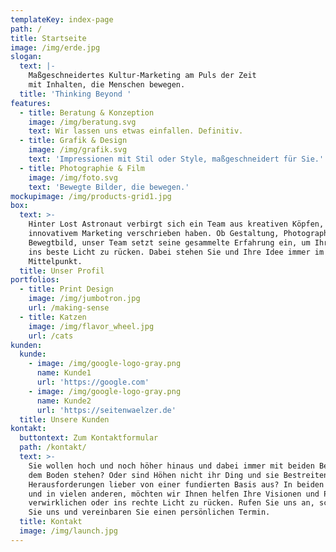 ```yaml
---
templateKey: index-page
path: /
title: Startseite
image: /img/erde.jpg
slogan:
  text: |-
    Maßgeschneidertes Kultur-Marketing am Puls der Zeit
    mit Inhalten, die Menschen bewegen.
  title: 'Thinking Beyond '
features:
  - title: Beratung & Konzeption
    image: /img/beratung.svg
    text: Wir lassen uns etwas einfallen. Definitiv.
  - title: Grafik & Design
    image: /img/grafik.svg
    text: 'Impressionen mit Stil oder Style, maßgeschneidert für Sie.'
  - title: Photographie & Film
    image: /img/foto.svg
    text: 'Bewegte Bilder, die bewegen.'
mockupimage: /img/products-grid1.jpg
box:
  text: >-
    Hinter Lost Astronaut verbirgt sich ein Team aus kreativen Köpfen, die sich
    innovativem Marketing verschrieben haben. Ob Gestaltung, Photographie oder
    Bewegtbild, unser Team setzt seine gesammelte Erfahrung ein, um Ihr Projekt
    ins beste Licht zu rücken. Dabei stehen Sie und Ihre Idee immer im
    Mittelpunkt.
  title: Unser Profil
portfolios:
  - title: Print Design
    image: /img/jumbotron.jpg
    url: /making-sense
  - title: Katzen
    image: /img/flavor_wheel.jpg
    url: /cats
kunden:
  kunde:
    - image: /img/google-logo-gray.png
      name: Kunde1
      url: 'https://google.com'
    - image: /img/google-logo-gray.png
      name: Kunde2
      url: 'https://seitenwaelzer.de'
  title: Unsere Kunden
kontakt:
  buttontext: Zum Kontaktformular
  path: /kontakt/
  text: >-
    Sie wollen hoch und noch höher hinaus und dabei immer mit beiden Beinen auf
    dem Boden stehen? Oder sind Höhen nicht ihr Ding und sie Bestreiten Ihre
    Herausforderungen lieber von einer fundierten Basis aus? In beiden Fällen
    und in vielen anderen, möchten wir Ihnen helfen Ihre Visionen und Pläne zu
    verwirklichen oder ins rechte Licht zu rücken. Rufen Sie uns an, schreiben
    Sie uns und vereinbaren Sie einen persönlichen Termin.  
  title: Kontakt
  image: /img/launch.jpg
---
```


